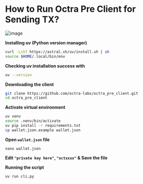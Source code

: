 # How to Run Octra Pre Client for Sending TX?

![image](https://github.com/user-attachments/assets/5a33fa96-d5ba-43b0-b682-e8b2cd5ee898)


**Installing uv (Python version manager)**
```bash
curl -LsSf https://astral.sh/uv/install.sh | sh
source $HOME/.local/bin/env
```
**Checking uv installation success with**
```bash
uv --version
```

**Downloading the client** 
```bash
git clone https://github.com/octra-labs/octra_pre_client.git
cd octra_pre_client
```

**Activate virtual environment**
```bash
uv venv
source .venv/bin/activate 
uv pip install -r requirements.txt
cp wallet.json.example wallet.json
```
**Open `wallet.json` file**
```
nano wallet.json
```
**Edit `"private key here"`, `"octxxxx"` & Save the file**

**Running the script**
```
uv run cli.py
```
